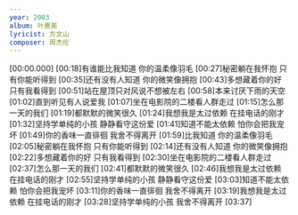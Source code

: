 ```yaml
---
year: 2003
album: 叶惠美
lyricist: 方文山
composer: 周杰伦
---
```

[00:00.000]
[00:18]有谁能比我知道 你的温柔像羽毛
[00:27]秘密躺在我怀抱 只有你能听得到
[00:35]还有没有人知道 你的微笑像拥抱
[00:43]多想藏着你的好 只有我看得到
[00:51]站在屋顶只对风说不想被左右
[00:58]本来讨厌下雨的天空
[01:02]直到听见有人说爱我
[01:07]坐在电影院的二楼看人群走过
[01:15]怎么那一天的我们
[01:19]都默默的微笑很久
[01:24]我想我是太过依赖 在挂电话的刚才
[01:32]坚持学单纯的小孩 静静看守这份爱
[01:41]知道不能太依赖 怕你会把我宠坏
[01:49]你的香味一直徘徊 我舍不得离开
[01:59]比我知道 你的温柔像羽毛
[02:05]秘密躺在我怀抱 只有你能听得到
[02:14]还有没有人知道 你的微笑像拥抱
[02:22]多想藏着你的好 只有我看得到
[02:30]坐在电影院的二楼看人群走过
[02:37]怎么那一天的我们
[02:41]都默默的微笑很久
[02:46]我想我是太过依赖 在挂电话的刚才
[02:55]坚持学单纯的小孩 静静看守这份爱
[03:03]知道不能太依赖 怕你会把我宠坏
[03:11]你的香味一直徘徊 我舍不得离开
[03:19]我想我是太过依赖 在挂电话的刚才
[03:28]坚持学单纯的小孩 我舍不得离开
[03:37]